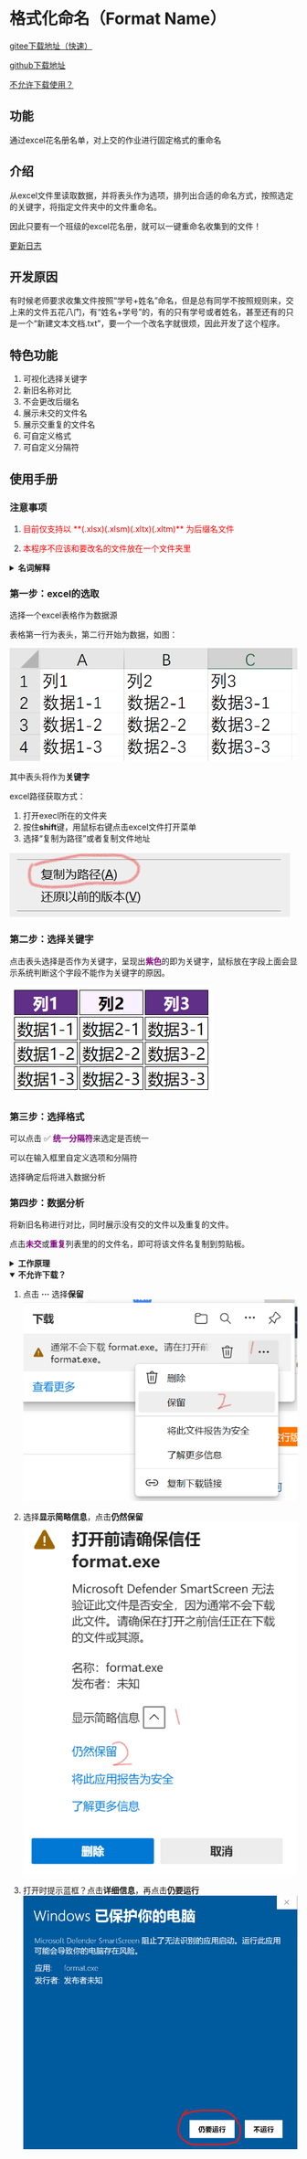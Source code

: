 # 格式化命名（Format Name）

[gitee下载地址（快速）](https://gitee.com/cxh1205/FormatName/releases/v2.5.0)

[github下载地址](https://github.com/cxh1205/FormatName/releases/latest)

[不允许下载使用？](#unable)

## 功能

通过excel花名册名单，对上交的作业进行固定格式的重命名

## 介绍

从excel文件里读取数据，并将表头作为选项，排列出合适的命名方式，按照选定的关键字，将指定文件夹中的文件重命名。

因此只要有一个班级的excel花名册，就可以一键重命名收集到的文件！

[更新日志](https://cxh1205.gitee.io/formatname/update.html)

## 开发原因

有时候老师要求收集文件按照“学号+姓名”命名，但是总有同学不按照规则来，交上来的文件五花八门，有“姓名+学号”的，有的只有学号或者姓名，甚至还有的只是一个“新建文本文档.txt”，要一个一个改名字就很烦，因此开发了这个程序。

## 特色功能

1. 可视化选择关键字
2. 新旧名称对比
3. 不会更改后缀名
4. 展示未交的文件名
5. 展示交重复的文件名
6. 可自定义格式
7. 可自定义分隔符


## 使用手册

### 注意事项

1. <p style="color:red">目前仅支持以 **(.xlsx)(.xlsm)(.xltx)(.xltm)** 为后缀名文件</p>
2. <p style="color:red">本程序不应该和要改名的文件放在一个文件夹里</p>



<details>
<summary>
<strong>名词解释</strong>
</summary>

1. **选项**：指设置命名格式时可以选择的项
2. **关键字**：重命名时将根据旧名字中包含的关键字来匹配新名字，表格中选项重复最少的关键字优先级最高

</details>

### 第一步：excel的选取

选择一个excel表格作为数据源

表格第一行为表头，第二行开始为数据，如图：

![2](image/2.png)

其中表头将作为**关键字**

excel路径获取方式：

1. 打开execl所在的文件夹
2. 按住**shift**键，用鼠标右键点击excel文件打开菜单
3. 选择“复制为路径”或者复制文件地址

![3](image/3.png)

### 第二步：选择关键字

点击表头选择是否作为关键字，呈现出<strong style="color:purple">紫色</strong>的即为关键字，鼠标放在字段上面会显示系统判断这个字段不能作为关键字的原因。

![4](image/4.png)

### 第三步：选择格式

可以点击 ✅ <strong style="color:purple">统一分隔符</strong>来选定是否统一

可以在输入框里自定义选项和分隔符

选择确定后将进入数据分析

### 第四步：数据分析

将新旧名称进行对比，同时展示没有交的文件以及重复的文件。

点击<strong style="color:purple">未交</strong>或<strong style="color:purple">重复</strong>列表里的的文件名，即可将该文件名复制到剪贴板。

<details>
<summary>
<strong>工作原理</strong>
</summary>


根据选择出来的关键字列表，在文件夹列表中去寻找这个关键字。

（关键字的优先级通过关键字包含的值的重复次数来计算，重复次数越少，优先级越高）

如果找到了，就为这个文件更改名字，如果没找到，就继续扫描列表寻找下一个关键字。

直到所有的关键字用完，此时呈现未找到的文件名。

</details>

<details open>
<summary>
<strong id="unable">不允许下载？</strong>
</summary>

1. 点击 **···** 选择**保留**
![5](image/5.png)

2. 选择**显示简略信息**，点击**仍然保留**
![6](image/6.png)

3. 打开时提示蓝框？点击**详细信息**，再点击**仍要运行**
![7](image/7.png)
</details>